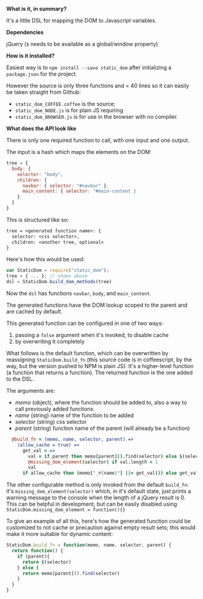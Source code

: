 **What is it, in summary?**

It's a little DSL for mapping the DOM to Javascript variables.

**Dependencies**

jQuery (`$` needs to be available as a global/window property)

**How is it installed?**

Easiest way is to `npm install --save static_dom` after initializing a
`package.json` for the project.

However the source is only three functions and < 40 lines so it can easily
be taken straight from Github:

- `static_dom_COFFEE.coffee` is the source;
- `static_dom_NODE.js` is for plain JS requiring
- `static_dom_BROWSER.js` is for use in the browser with no compiler.

**What does the API look like** 

There is only one required function to call, with one input and one output.

The input is a hash which maps the elements on the DOM:

```js
tree = {
  body: {
    selector: "body",
    children: {
      navbar: { selector: "#navbar" },
      main_content: { selector: "#main-content }
    }
  }
}
```

This is structured like so:

```txt
tree = <generated function name>: {
  selector: <css selector>,
  children: <another tree, optional>
}
```

Here's how this would be used:

```js
var StaticDom = require("static_dom");
tree = { ... }; // shown above
dsl = StaticDom.build_dom_methods(tree)
```

Now the `dsl` has functions `navbar`, `body`, and `main_content`.

The generated functions have the DOM lookup scoped to the parent and are
cached by default.

This generated function can be configured in one of two ways:

1. passing a `false` argument when it's invoked, to disable cache
2. by overwriting it completely

What follows is the default function, which can be overwritten by reassigning
`StaticDom.build_fn` (this source code is in coffeescript, by the way,
but the version pushed to NPM is plain JS). It's a higher-level function
(a function that returns a function). The returned function is the one added to
the DSL.

The arguments are:

- _memo_ (object), where the function should be added to, also a way to call
previously added functions
- _name_ (string) name of the function to be added
- _selector_ (string) css selector
- _parent_ (string) function name of the parent (will already be a function)

```coffee
  @build_fn = (memo, name, selector, parent) =>
    (allow_cache = true) =>
      get_val = =>
        val = if parent then memo[parent]().find(selector) else $(selector)
        @missing_dom_element(selector) if val.length < 1    
        val
      if allow_cache then (memo["_#{name}"] ||= get_val()) else get_val()
```

The other configurable method is only invoked from the default `build_fn`:
it's `missing_dom_element(selector)` which, in it's default state, just prints
a warning message to the console when the length of a jQuery result is 0.
This can be helpful in development, but can be easily disabled using
`StaticDom.missing_dom_element = function(){}`

To give an example of all this, here's how the generated function could be 
customized to not cache or precaution against empty result sets; this would make
it more suitable for dynamic content:

```js
StaticDom.build_fn = function(memo, name, selector, parent) {
  return function() {
    if (parent){
      return $(selector)
    } else {
      return memo[parent]().find(selector)
    }
  }
}
```